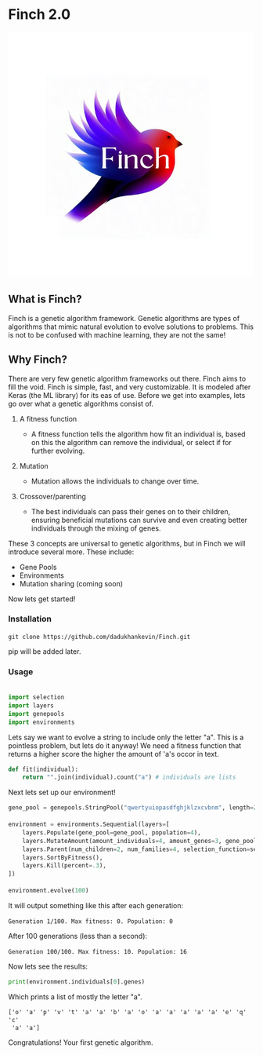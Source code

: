 # Finch 2.0
![](img.png)        

## What is Finch?
Finch is a genetic algorithm framework. 
Genetic algorithms are types of algorithms that mimic natural evolution to evolve 
solutions to problems. This is not to be confused with machine learning, they are not the same!

## Why Finch?
There are very few genetic algorithm frameworks out there. Finch aims to fill the void. 
Finch is simple, fast, and very customizable. It is modeled after Keras (the ML library) for its eas of use.
Before we get into examples, lets go over what a genetic algorithms consist of.
1. A fitness function
   - A fitness function tells the algorithm how fit an individual is, based on this the algorithm can remove the individual, or select if for further evolving.

2. Mutation
   - Mutation allows the individuals to change over time.

3. Crossover/parenting
    - The best individuals can pass their genes on to their children, ensuring beneficial mutations can survive and even creating better individuals through the mixing of genes.

These 3 concepts are universal to genetic algorithms, but in Finch we will introduce several more.
These include:
- Gene Pools
- Environments
- Mutation sharing (coming soon)

Now lets get started!
### Installation
```git clone https://github.com/dadukhankevin/Finch.git```

pip will be added later.
### Usage

```python

import selection
import layers
import genepools
import environments
```

Lets say we want to evolve a string to include only the letter "a". This is a pointless problem, but lets do it anyway!
We need a fitness function that returns a higher score the higher the amount of 'a's occor in text.

```python
def fit(individual):
    return "".join(individual).count("a") # individuals are lists
```

Next lets set up our environment!

```python
gene_pool = genepools.StringPool("qwertyuiopasdfghjklzxcvbnm", length=20, fitness_function=fit)

environment = environments.Sequential(layers=[
    layers.Populate(gene_pool=gene_pool, population=4),
    layers.MutateAmount(amount_individuals=4, amount_genes=3, gene_pool=gene_pool),
    layers.Parent(num_children=2, num_families=4, selection_function=selection.random_selection),
    layers.SortByFitness(),
    layers.Kill(percent=.3),
])

environment.evolve(100)
```

It will output something like this after each generation:

```Generation 1/100. Max fitness: 0. Population: 0```

After 100 generations (less than a second):

```Generation 100/100. Max fitness: 10. Population: 16```

Now lets see the results:

```python
print(environment.individuals[0].genes)
```

Which prints a list of mostly the letter "a".
```
['o' 'a' 'p' 'v' 't' 'a' 'a' 'b' 'a' 'o' 'a' 'a' 'a' 'a' 'a' 'e' 'q' 'c'
 'a' 'a']
 ```

Congratulations! Your first genetic algorithm.
